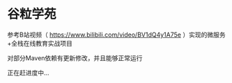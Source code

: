 # 谷粒学苑

参考B站视频（ https://www.bilibili.com/video/BV1dQ4y1A75e ）实现的微服务+全栈在线教育实战项目

对部分Maven依赖有更新修改，并且能够正常运行

正在赶进度中...